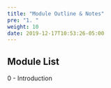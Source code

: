 ```yaml
---
title: "Module Outline & Notes"
pre: "1. "
weight: 10
date: 2019-12-17T10:53:26-05:00
---
```


## Module List

0 - Introduction<br>
